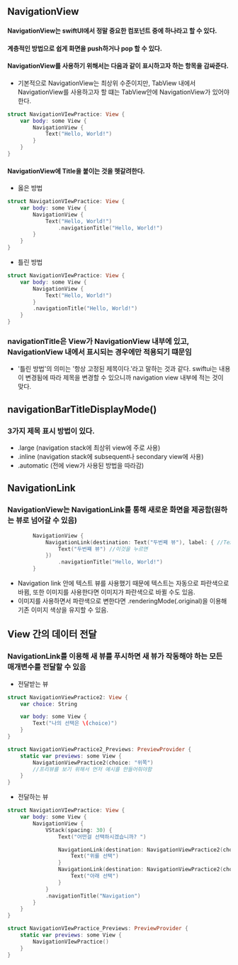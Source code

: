 ## NavigationView

#### NavigationView는 swiftUI에서 정말 중요한 컴포넌트 중에 하나라고 할 수 있다. 
#### 계층적인 방법으로 쉽게 화면을 push하거나 pop 할 수 있다.

#### NavigationView를 사용하기 위해서는 다음과 같이 표시하고자 하는 항목을 감싸준다. 
- 기본적으로 NavigationView는 최상위 수준이지만, TabView 내에서 NavigationView를 사용하고자 할 떄는 TabView안에 NavigationView가 있어야한다. 
``` swift
struct NavigationVIewPractice: View {
    var body: some View {
        NavigationView {
            Text("Hello, World!")
        }
    }
}
```

#### NavigationView에 Title을 붙이는 것을 헷갈려한다. 

- 옳은 방법
``` swift
struct NavigationVIewPractice: View {
    var body: some View {
        NavigationView {
            Text("Hello, World!")
                .navigationTitle("Hello, World!")
        }
    }
}
```
- 틀린 방법
``` swift 
struct NavigationVIewPractice: View {
    var body: some View {
        NavigationView {
            Text("Hello, World!")
        }
        .navigationTitle("Hello, World!")
    }
}
```
### navigationTitle은 View가 NavigationView 내부에 있고, NavigationView 내에서 표시되는 경우에만 적용되기 떄문임
- '틀린 방법'의 의미는 '항상 고정된 제목이다.'라고 말하는 것과 같다. swiftui는 내용이 변경됨에 따라 제목을 변경할 수 있으니까 navigation view 내부에 적는 것이 맞다. 



## navigationBarTitleDisplayMode()
### 3가지 제목 표시 방법이 있다. 
- .large (navigation stack에 최상위 view에 주로 사용)
- .inline (navigation stack에 subsequent나 secondary view에 사용)
- .automatic (전에 view가 사용된 방법을 따라감)

## NavigationLink
### NavigationView는 NavigationLink를 통해 새로운 화면을 제공함(원하는 뷰로 넘어갈 수 있음)

``` swift 
        NavigationView {
            NavigationLink(destination: Text("두번째 뷰"), label: { //Text("두번쨰 뷰")로 이동
                Text("두번쨰 뷰") //이것을 누르면
            })
                .navigationTitle("Hello, World!")
        }
```
- Navigation link 안에 텍스트 뷰를 사용했기 때문에 텍스트는 자동으로 파란색으로 바뀜, 또한 이미지를 사용한다면 이미지가 파란색으로 바뀔 수도 있음.
- 이미지를 사용하면서 파란색으로 변한다면 .renderingMode(.original)을 이용해 기존 이미지 색상을 유지할 수 있음.

## View 간의 데이터 전달 
### NavigationLink를 이용해 새 뷰를 푸시하면 새 뷰가 작동해야 하는 모든 매개변수를 전달할 수 있음

- 전달받는 뷰
``` swift
struct NavigationViewPractice2: View {
    var choice: String

    var body: some View {
        Text("나의 선택은 \(choice)")
    }
}

struct NavigationViewPractice2_Previews: PreviewProvider {
    static var previews: some View {
        NavigationViewPractice2(choice: "위쪽")
        //프리뷰를 보기 위해서 먼저 예시를 만들어줘야함
    }
}

```
- 전달하는 뷰
``` swift
struct NavigationVIewPractice: View {
    var body: some View {
        NavigationView {
            VStack(spacing: 30) {
                Text("어떤걸 선택하시겠습니까? ")

                NavigationLink(destination: NavigationViewPractice2(choice: "위")) {
                    Text("위를 선택")
                }
                NavigationLink(destination: NavigationViewPractice2(choice: "아래")) {
                    Text("아래 선택")
                }
            }
            .navigationTitle("Navigation")
        }
    }
}

struct NavigationVIewPractice_Previews: PreviewProvider {
    static var previews: some View {
        NavigationVIewPractice()
    }
}
```
